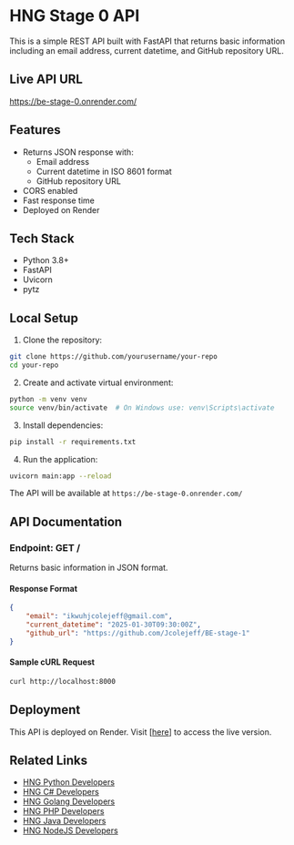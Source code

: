 # HNG Stage 0 API

This is a simple REST API built with FastAPI that returns basic information including an email address, current datetime, and GitHub repository URL.

## Live API URL

https://be-stage-0.onrender.com/

## Features

- Returns JSON response with:
  - Email address
  - Current datetime in ISO 8601 format
  - GitHub repository URL
- CORS enabled
- Fast response time
- Deployed on Render

## Tech Stack

- Python 3.8+
- FastAPI
- Uvicorn
- pytz

## Local Setup

1. Clone the repository:

```bash
git clone https://github.com/yourusername/your-repo
cd your-repo
```

2. Create and activate virtual environment:

```bash
python -m venv venv
source venv/bin/activate  # On Windows use: venv\Scripts\activate
```

3. Install dependencies:

```bash
pip install -r requirements.txt
```

4. Run the application:

```bash
uvicorn main:app --reload
```

The API will be available at `https://be-stage-0.onrender.com/`

## API Documentation

### Endpoint: GET /

Returns basic information in JSON format.

#### Response Format

```json
{
	"email": "ikwuhjcolejeff@gmail.com",
	"current_datetime": "2025-01-30T09:30:00Z",
	"github_url": "https://github.com/Jcolejeff/BE-stage-1"
}
```

#### Sample cURL Request

```bash
curl http://localhost:8000
```

## Deployment

This API is deployed on Render. Visit [[here](https://be-stage-0.onrender.com/)] to access the live version.

## Related Links

- [HNG Python Developers](https://hng.tech/hire/python-developers)
- [HNG C# Developers](https://hng.tech/hire/csharp-developers)
- [HNG Golang Developers](https://hng.tech/hire/golang-developers)
- [HNG PHP Developers](https://hng.tech/hire/php-developers)
- [HNG Java Developers](https://hng.tech/hire/java-developers)
- [HNG NodeJS Developers](https://hng.tech/hire/nodejs-developers)
